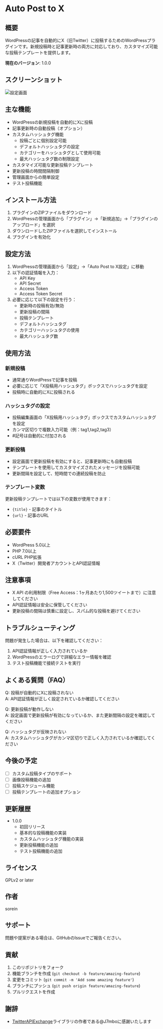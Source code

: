 # Auto Post to X

## 概要
WordPressの記事を自動的にX（旧Twitter）に投稿するためのWordPressプラグインです。新規投稿時と記事更新時の両方に対応しており、カスタマイズ可能な投稿テンプレートを提供します。

**現在のバージョン**: 1.0.0

## スクリーンショット
![設定画面](assets/images/settings.png)

## 主な機能
- WordPressの新規投稿を自動的にXに投稿
- 記事更新時の自動投稿（オプション）
- カスタムハッシュタグ機能
  - 投稿ごとに個別設定可能
  - デフォルトハッシュタグの設定
  - カテゴリーをハッシュタグとして使用可能
  - 最大ハッシュタグ数の制限設定
- カスタマイズ可能な更新投稿テンプレート
- 更新投稿の時間間隔制御
- 管理画面からの簡単設定
- テスト投稿機能

## インストール方法
1. プラグインのZIPファイルをダウンロード
2. WordPressの管理画面から「プラグイン」→「新規追加」→「プラグインのアップロード」を選択
3. ダウンロードしたZIPファイルを選択してインストール
4. プラグインを有効化

## 設定方法
1. WordPressの管理画面から「設定」→「Auto Post to X設定」に移動
2. 以下の認証情報を入力：
   - API Key
   - API Secret
   - Access Token
   - Access Token Secret
3. 必要に応じて以下の設定を行う：
   - 更新時の投稿有効/無効
   - 更新投稿の間隔
   - 投稿テンプレート
   - デフォルトハッシュタグ
   - カテゴリーハッシュタグの使用
   - 最大ハッシュタグ数

## 使用方法
### 新規投稿
- 通常通りWordPressで記事を投稿
- 必要に応じて「X投稿用ハッシュタグ」ボックスでハッシュタグを設定
- 投稿時に自動的にXに投稿される

### ハッシュタグの設定
- 投稿編集画面の「X投稿用ハッシュタグ」ボックスでカスタムハッシュタグを設定
- カンマ区切りで複数入力可能（例：tag1,tag2,tag3）
- #記号は自動的に付加される

### 更新投稿
- 設定画面で更新投稿を有効にすると、記事更新時にも自動投稿
- テンプレートを使用してカスタマイズされたメッセージを投稿可能
- 更新間隔を設定して、短時間での連続投稿を防止

### テンプレート変数
更新投稿テンプレートでは以下の変数が使用できます：
- `{title}` - 記事のタイトル
- `{url}` - 記事のURL

## 必要要件
- WordPress 5.0以上
- PHP 7.0以上
- cURL PHP拡張
- X（Twitter）開発者アカウントとAPI認証情報

## 注意事項
- X API の利用制限（Free Access：1ヶ月あたり1,500ツイートまで）に注意してください
- API認証情報は安全に保管してください
- 更新投稿の間隔は慎重に設定し、スパム的な投稿を避けてください

## トラブルシューティング
問題が発生した場合は、以下を確認してください：
1. API認証情報が正しく入力されているか
2. WordPressのエラーログで詳細なエラー情報を確認
3. テスト投稿機能で接続テストを実行

## よくある質問（FAQ）
Q: 投稿が自動的にXに投稿されない  
A: API認証情報が正しく設定されているか確認してください

Q: 更新投稿が動作しない  
A: 設定画面で更新投稿が有効になっているか、また更新間隔の設定を確認してください

Q: ハッシュタグが反映されない  
A: カスタムハッシュタグがカンマ区切りで正しく入力されているか確認してください

## 今後の予定
- [ ] カスタム投稿タイプのサポート
- [ ] 画像投稿機能の追加
- [ ] 投稿スケジュール機能
- [ ] 投稿テンプレートの追加オプション

## 更新履歴
- 1.0.0
  - 初回リリース
  - 基本的な投稿機能の実装
  - カスタムハッシュタグ機能の実装
  - 更新投稿機能の追加
  - テスト投稿機能の追加

## ライセンス
GPLv2 or later

## 作者
sorein

## サポート
問題や提案がある場合は、GitHubのIssueでご報告ください。

## 貢献
1. このリポジトリをフォーク
2. 機能ブランチを作成 (`git checkout -b feature/amazing-feature`)
3. 変更をコミット (`git commit -m 'Add some amazing feature'`)
4. ブランチにプッシュ (`git push origin feature/amazing-feature`)
5. プルリクエストを作成

## 謝辞
- [TwitterAPIExchange](https://github.com/J7mbo/twitter-api-php)ライブラリの作者である@J7mboに感謝いたします 